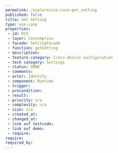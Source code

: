 ```yaml
---
permalink: /explore/use-case-get_setting
published: false
title: Get Setting
type: use-case
properties:
 - id: RS3
 - layer: Consumption
 - facade: SettingFacade
 - function: getSetting
 - description: 
 - feature category: Cross-device configuration
 - tech category: Settings
 - status: DONE
 - comments: 
 - actor: Identity
 - component: Runtime
 - trigger: 
 - precondition: 
 - result: 
 - priority: n/a
 - complexity: n/a
 - size: n/a
 - created_at: 
 - changed_at: 
 - link auf testcode: 
 - link auf demo: 
 - require: 
require:
required_by:
---
```

